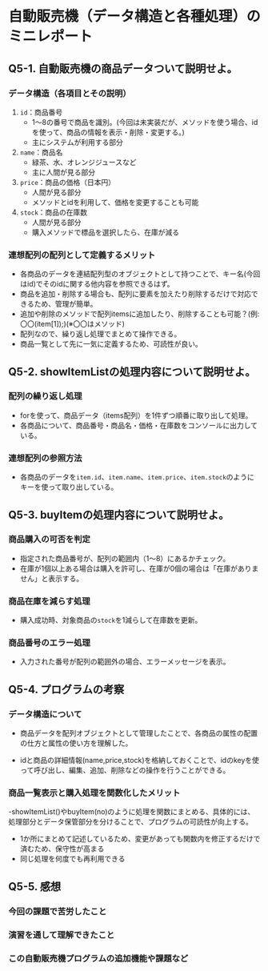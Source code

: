 # 自動販売機（データ構造と各種処理）のミニレポート
## Q5-1. 自動販売機の商品データついて説明せよ。
### データ構造（各項目とその説明）
1. `id`：商品番号
	  * 1～8の番号で商品を識別。(今回は未実装だが、メソッドを使う場合、idを使って、商品の情報を表示・削除・変更する。)
	  * 主にシステムが利用する部分
2. `name`：商品名
	  * 緑茶、水、オレンジジュースなど
	  * 主に人間が見る部分
3. `price`：商品の価格（日本円）
	  * 人間が見る部分
	  * メソッドとidを利用して、価格を変更することも可能
4. `stock`：商品の在庫数
	  * 人間が見る部分
	  * 購入メソッドで標品を選択したら、在庫が減る

### 連想配列の配列として定義するメリット

- 各商品のデータを連結配列型のオブジェクトとして持つことで、キー名(今回はid)でそのidに関する他内容を参照できるはず。
- 商品を追加・削除する場合も、配列に要素を加えたり削除するだけで対応できるため、管理が簡単。
- 追加や削除のメソッドで配列itemsに追加したり、削除することも可能？(例:〇〇(item[1]);)(※〇〇はメソッド)
- 配列なので、繰り返し処理でまとめて操作できる。
- 商品一覧として先に一気に定義するため、可読性が良い。
  
## Q5-2. showItemListの処理内容について説明せよ。
### 配列の繰り返し処理
- forを使って、商品データ（items配列）を1件ずつ順番に取り出して処理。
- 各商品について、商品番号・商品名・価格・在庫数をコンソールに出力している。
### 連想配列の参照方法
- 各商品のデータを`item.id`、`item.name`、`item.price`、`item.stock`のようにキーを使って取り出している。

## Q5-3. buyItemの処理内容について説明せよ。
### 商品購入の可否を判定
- 指定された商品番号が、配列の範囲内（1～8）にあるかチェック。
- 在庫が1個以上ある場合は購入を許可し、在庫が0個の場合は「在庫がありません」と表示する。

### 商品在庫を減らす処理
- 購入成功時、対象商品の`stock`を1減らして在庫数を更新。

### 商品番号のエラー処理
- 入力された番号が配列の範囲外の場合、エラーメッセージを表示。

## Q5-4. プログラムの考察
### データ構造について
- 商品データを配列オブジェクトとして管理したことで、各商品の属性の配置の仕方と属性の使い方を理解した。

- idと商品の詳細情報(name,price,stock)を格納しておくことで、idのkeyを使って呼び出し、編集、追加、削除などの操作を行うことができる。

### 商品一覧表示と購入処理を関数化したメリット
-showItemList()やbuyItem(no)のように処理を関数にまとめる、具体的には、処理部分とデータ保管部分を分けることで、プログラムの可読性が向上する。
- 1か所にまとめて記述しているため、変更があっても関数内を修正するだけで済むため、保守性が高まる
- 同じ処理を何度でも再利用できる

## Q5-5. 感想
### 今回の課題で苦労したこと
### 演習を通して理解できたこと
### この自動販売機プログラムの追加機能や課題など
